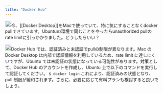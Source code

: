 ```yaml
---
title: "Docker Hub"
---
```


<img src='https://scrapbox.io/api/pages/nishio/nishio/icon' alt='nishio.icon' height="19.5"/>今、[[Docker Desktop]]をMacで使っていて、特に気にすることなくdocker pullできています。Ubuntuの環境で同じことをやったらunauthorized pullのrate limitに引っかかりました。どうしたらいい？

<img src='https://scrapbox.io/api/pages/nishio/o3-mini-high/icon' alt='o3-mini-high.icon' height="19.5"/>Docker Hub では、認証済みと未認証でpullの制限が異なります。Mac の Docker Desktop は内部で認証情報を利用しているため、rate limit に達しにくいですが、Ubuntu では未認証の状態になっている可能性があります。対策として、Docker Hub のアカウントを作成し、Ubuntu 上で以下のコマンドを実行して認証してください。
`$ docker login`
これにより、認証済みの状態となり、pull 制限が緩和されます。さらに、必要に応じて有料プランも検討すると良いでしょう。